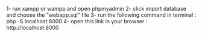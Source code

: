 1- run xampp or wampp and open phpmyadmin
2- click import database and choose the "webapp.sql" file
3- run the following command in terminal : php -S localhost:8000
4- open this link in your browser : http://localhost:8000